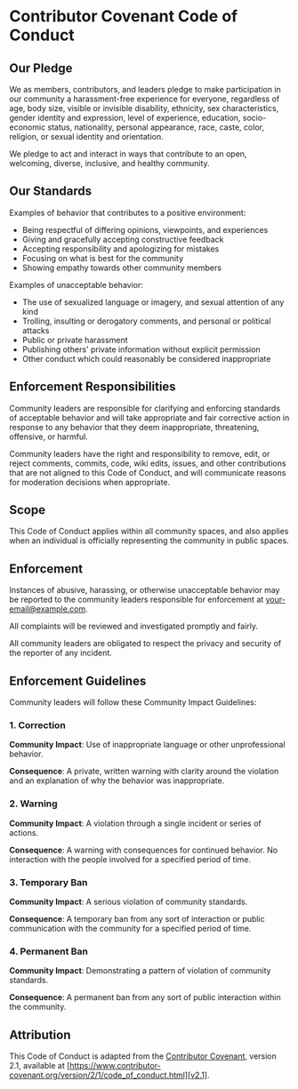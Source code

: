 # Contributor Covenant Code of Conduct

## Our Pledge

We as members, contributors, and leaders pledge to make participation in our
community a harassment-free experience for everyone, regardless of age, body
size, visible or invisible disability, ethnicity, sex characteristics, gender
identity and expression, level of experience, education, socio-economic status,
nationality, personal appearance, race, caste, color, religion, or sexual
identity and orientation.

We pledge to act and interact in ways that contribute to an open, welcoming,
diverse, inclusive, and healthy community.

## Our Standards

Examples of behavior that contributes to a positive environment:

* Being respectful of differing opinions, viewpoints, and experiences
* Giving and gracefully accepting constructive feedback
* Accepting responsibility and apologizing for mistakes
* Focusing on what is best for the community
* Showing empathy towards other community members

Examples of unacceptable behavior:

* The use of sexualized language or imagery, and sexual attention of any kind
* Trolling, insulting or derogatory comments, and personal or political attacks
* Public or private harassment
* Publishing others' private information without explicit permission
* Other conduct which could reasonably be considered inappropriate

## Enforcement Responsibilities

Community leaders are responsible for clarifying and enforcing standards of
acceptable behavior and will take appropriate and fair corrective action in
response to any behavior that they deem inappropriate, threatening, offensive,
or harmful.

Community leaders have the right and responsibility to remove, edit, or reject
comments, commits, code, wiki edits, issues, and other contributions that are
not aligned to this Code of Conduct, and will communicate reasons for moderation
decisions when appropriate.

## Scope

This Code of Conduct applies within all community spaces, and also applies when
an individual is officially representing the community in public spaces.

## Enforcement

Instances of abusive, harassing, or otherwise unacceptable behavior may be
reported to the community leaders responsible for enforcement at
your-email@example.com.

All complaints will be reviewed and investigated promptly and fairly.

All community leaders are obligated to respect the privacy and security of the
reporter of any incident.

## Enforcement Guidelines

Community leaders will follow these Community Impact Guidelines:

### 1. Correction

**Community Impact**: Use of inappropriate language or other unprofessional behavior.

**Consequence**: A private, written warning with clarity around the violation
and an explanation of why the behavior was inappropriate.

### 2. Warning

**Community Impact**: A violation through a single incident or series of actions.

**Consequence**: A warning with consequences for continued behavior. No
interaction with the people involved for a specified period of time.

### 3. Temporary Ban

**Community Impact**: A serious violation of community standards.

**Consequence**: A temporary ban from any sort of interaction or public
communication with the community for a specified period of time.

### 4. Permanent Ban

**Community Impact**: Demonstrating a pattern of violation of community standards.

**Consequence**: A permanent ban from any sort of public interaction within the community.

## Attribution

This Code of Conduct is adapted from the [Contributor Covenant][homepage],
version 2.1, available at
[https://www.contributor-covenant.org/version/2/1/code_of_conduct.html][v2.1].

[homepage]: https://www.contributor-covenant.org
[v2.1]: https://www.contributor-covenant.org/version/2/1/code_of_conduct.html
